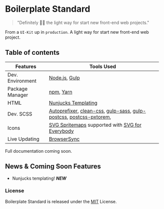 # Boilerplate Standard

> "Definitely 👌🏽 the light way for start new front-end web projects."

From a `UI-Kit` up in `production`. A light way for start new front-end web project.


## Table of contents

Features | Tools Used
------ | -----
Dev. Environment|[Node.js](https://nodejs.org/), [Gulp](http://gulpjs.com)
Package Manager|[npm](https://www.npmjs.com), [Yarn](https://yarnpkg.com/en/)
HTML|[Nunjucks Templating](https://mozilla.github.io/nunjucks/)
Dev. SCSS|[Autoprefixer](https://github.com/postcss/autoprefixer), [clean-css](https://github.com/jakubpawlowicz/clean-css), [gulp-sass](https://github.com/dlmanning/gulp-sass), [gulp-postcss](https://github.com/postcss/gulp-postcss),  [postcss-pxtorem](https://github.com/cuth/postcss-pxtorem),
Icons|[SVG Spritemaps](https://github.com/jkphl/gulp-svg-sprite) supported with [SVG for Everybody](https://github.com/jonathantneal/svg4everybody)
Live Updating|[BrowserSync](http://www.browsersync.io/)

Full documentation coming soon.

## News & Coming Soon Features

-   Nunjucks templating! ***NEW***

### License

Boilerplate Standard is released under the [MIT](https://opensource.org/licenses/MIT) License.
